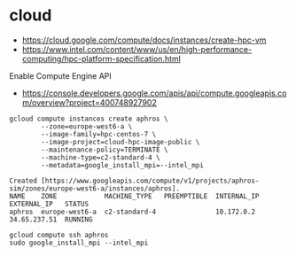# cloud

- https://cloud.google.com/compute/docs/instances/create-hpc-vm
- https://www.intel.com/content/www/us/en/high-performance-computing/hpc-platform-specification.html

Enable Compute Engine API
- https://console.developers.google.com/apis/api/compute.googleapis.com/overview?project=400748927902

```
gcloud compute instances create aphros \
        --zone=europe-west6-a \
        --image-family=hpc-centos-7 \
        --image-project=cloud-hpc-image-public \
        --maintenance-policy=TERMINATE \
        --machine-type=c2-standard-4 \
        --metadata=google_install_mpi=--intel_mpi
```

```
Created [https://www.googleapis.com/compute/v1/projects/aphros-sim/zones/europe-west6-a/instances/aphros].
NAME    ZONE            MACHINE_TYPE   PREEMPTIBLE  INTERNAL_IP  EXTERNAL_IP   STATUS
aphros  europe-west6-a  c2-standard-4               10.172.0.2   34.65.237.51  RUNNING
```

```
gcloud compute ssh aphros
sudo google_install_mpi --intel_mpi
```
